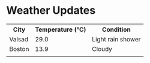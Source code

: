 # Weather Updates

<!-- WEATHER-UPDATE-START -->
<table><tr><th>City</th><th>Temperature (°C)</th><th>Condition</th></tr><tr><td>Valsad</td><td>29.0</td><td>Light rain shower</td></tr><tr><td>Boston</td><td>13.9</td><td>Cloudy</td></tr><tr><td></td><td></td><td></td></tr></table>
<!-- WEATHER-UPDATE-END -->
